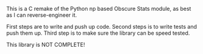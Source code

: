 This is a C remake of the Python np based Obscure Stats module, as best as I can reverse-engineer it.

First steps are to write and push up code.
Second steps is to write tests and push them up.
Third step is to make sure the library can be speed tested.

This library is NOT COMPLETE!

